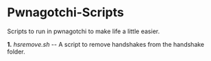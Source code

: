 # Pwnagotchi-Scripts
Scripts to run in pwnagotchi to make life a little easier.  

<b>1.</b> <i>hsremove.sh</i> -- A script to remove handshakes from the handshake folder.
